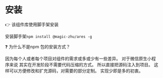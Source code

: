 # 安装

👉 该组件库使用脚手架安装 

安装脚手架`npm install @magic-zhu/ares -g`

❓ 为什么不是npm 包的安装方式？

因为每个人或者每个项目对组件的需求或多或少有一些差异。
对于微信原生小程序来说 其实在开发阶段不需要代码压缩的方式。
所以直接把源码注入到项目。
这样可以方便修改和扩充源码，对需要的部分定制。
实现少即是多的初衷。